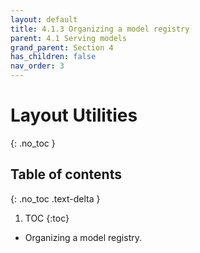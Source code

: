 ```yaml
---
layout: default
title: 4.1.3 Organizing a model registry
parent: 4.1 Serving models
grand_parent: Section 4
has_children: false
nav_order: 3
---
```


# Layout Utilities
{: .no_toc }

## Table of contents
{: .no_toc .text-delta }

1. TOC
{:toc}


* Organizing a model registry.


